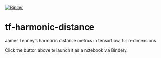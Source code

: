 [![Binder](https://mybinder.org/badge_logo.svg)](https://mybinder.org/v2/gh/andrewcsmith/tf-harmonic-distance/master)

# tf-harmonic-distance
James Tenney's harmonic distance metrics in tensorflow, for n-dimensions

Click the button above to launch it as a notebook via Bindery.
